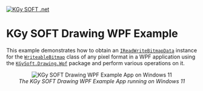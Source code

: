 ﻿[![KGy SOFT .net](https://user-images.githubusercontent.com/27336165/124292367-c93f3d00-db55-11eb-8003-6d943ee7d7fa.png)](https://kgysoft.net)

# KGy SOFT Drawing WPF Example

This example demonstrates how to obtain an [`IReadWriteBitmapData`](https://docs.kgysoft.net/drawing/html/T_KGySoft_Drawing_Imaging_IReadWriteBitmapData.htm) instance for the [`WriteableBitmap`](https://learn.microsoft.com/en-us/dotnet/api/system.windows.media.imaging.writeablebitmap) class of any pixel format in a WPF application using the [`KGySoft.Drawing.Wpf`](https://www.nuget.org/packages/KGySoft.Drawing.Wpf) package and perform various operations on it.

<p align="center">
  <img alt="KGy SOFT Drawing WPF Example App on Windows 11" src="https://github.com/koszeggy/KGySoft.Drawing/assets/27336165/cbfc1ab6-c9c3-4035-b7b4-01fce606eaa9"/>
  <br/><em>The KGy SOFT Drawing WPF Example App running on Windows 11</em>
</p>

